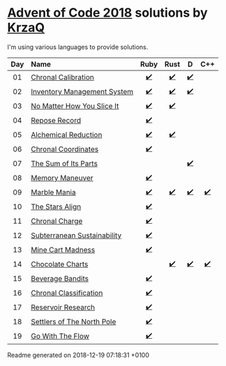 [Advent of Code 2018](https://adventofcode.com) solutions by [KrzaQ][kq]
========================

I'm using various languages to provide solutions.

| Day | Name | Ruby | Rust | D | C++ |
|:---:|:---|:---:|:---:|:---:|:---:|
| 01 | [Chronal Calibration][day01] | [:heavy_check_mark:](solutions/day01/main.rb) | [:heavy_check_mark:](solutions/day01/rust/src/main.rs) | [:heavy_check_mark:](solutions/day01/main.d) |  |
| 02 | [Inventory Management System][day02] | [:heavy_check_mark:](solutions/day02/main.rb) | [:heavy_check_mark:](solutions/day02/rust/src/main.rs) | [:heavy_check_mark:](solutions/day02/dlang/source/main.d) |  |
| 03 | [No Matter How You Slice It][day03] | [:heavy_check_mark:](solutions/day03/main.rb) | [:heavy_check_mark:](solutions/day03/rust/src/main.rs) |  |  |
| 04 | [Repose Record][day04] | [:heavy_check_mark:](solutions/day04/main.rb) |  |  |  |
| 05 | [Alchemical Reduction][day05] | [:heavy_check_mark:](solutions/day05/main.rb) | [:heavy_check_mark:](solutions/day05/rust/src/main.rs) |  |  |
| 06 | [Chronal Coordinates][day06] | [:heavy_check_mark:](solutions/day06/main.rb) |  |  |  |
| 07 | [The Sum of Its Parts][day07] |  |  | [:heavy_check_mark:](solutions/day07/main.d) |  |
| 08 | [Memory Maneuver][day08] | [:heavy_check_mark:](solutions/day08/main.rb) |  |  |  |
| 09 | [Marble Mania][day09] | [:heavy_check_mark:](solutions/day09/main.rb) | [:heavy_check_mark:](solutions/day09/rust/src/main.rs) | [:heavy_check_mark:](solutions/day09/main.d) | [:heavy_check_mark:](solutions/day09/main.cpp) |
| 10 | [The Stars Align][day10] | [:heavy_check_mark:](solutions/day10/main.rb) |  |  |  |
| 11 | [Chronal Charge][day11] | [:heavy_check_mark:](solutions/day11/main.rb) |  |  |  |
| 12 | [Subterranean Sustainability][day12] | [:heavy_check_mark:](solutions/day12/main.rb) |  |  |  |
| 13 | [Mine Cart Madness][day13] | [:heavy_check_mark:](solutions/day13/main.rb) |  |  |  |
| 14 | [Chocolate Charts][day14] |  | [:heavy_check_mark:](solutions/day14/rust/src/main.rs) | [:heavy_check_mark:](solutions/day14/main.d) | [:heavy_check_mark:](solutions/day14/main.cpp) |
| 15 | [Beverage Bandits][day15] | [:heavy_check_mark:](solutions/day15/main.rb) |  |  |  |
| 16 | [Chronal Classification][day16] | [:heavy_check_mark:](solutions/day16/main.rb) |  |  |  |
| 17 | [Reservoir Research][day17] | [:heavy_check_mark:](solutions/day17/main.rb) |  |  |  |
| 18 | [Settlers of The North Pole][day18] | [:heavy_check_mark:](solutions/day18/main.rb) |  |  |  |
| 19 | [Go With The Flow][day19] | [:heavy_check_mark:](solutions/day19/main.rb) |  |  |  |

[day01]: https://adventofcode.com/2018/day/1
[day02]: https://adventofcode.com/2018/day/2
[day03]: https://adventofcode.com/2018/day/3
[day04]: https://adventofcode.com/2018/day/4
[day05]: https://adventofcode.com/2018/day/5
[day06]: https://adventofcode.com/2018/day/6
[day07]: https://adventofcode.com/2018/day/7
[day08]: https://adventofcode.com/2018/day/8
[day09]: https://adventofcode.com/2018/day/9
[day10]: https://adventofcode.com/2018/day/10
[day11]: https://adventofcode.com/2018/day/11
[day12]: https://adventofcode.com/2018/day/12
[day13]: https://adventofcode.com/2018/day/13
[day14]: https://adventofcode.com/2018/day/14
[day15]: https://adventofcode.com/2018/day/15
[day16]: https://adventofcode.com/2018/day/16
[day17]: https://adventofcode.com/2018/day/17
[day18]: https://adventofcode.com/2018/day/18
[day19]: https://adventofcode.com/2018/day/19

[kq]: https://dev.krzaq.cc

Readme generated on 2018-12-19 07:18:31 +0100